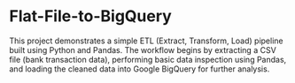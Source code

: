 # Flat-File-to-BigQuery
This project demonstrates a simple ETL (Extract, Transform, Load) pipeline built using Python and Pandas. The workflow begins by extracting a CSV file (bank transaction data), performing basic data inspection using Pandas, and loading the cleaned data into Google BigQuery for further analysis.
